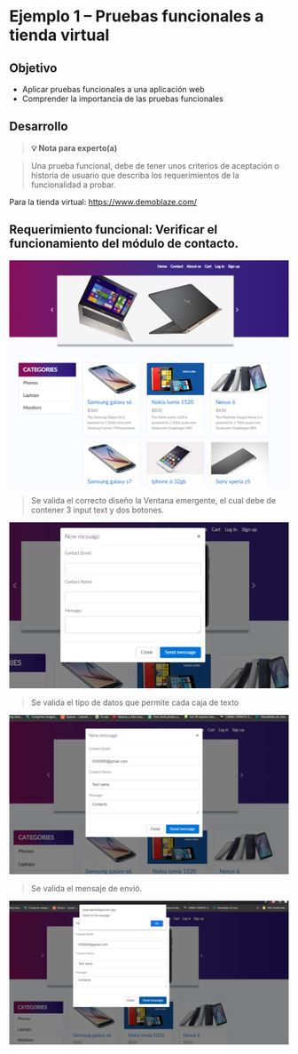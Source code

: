 # Ejemplo 1 – Pruebas funcionales a tienda virtual

## Objetivo

* Aplicar pruebas funcionales a una aplicación web
* Comprender la importancia de las pruebas funcionales

## Desarrollo

>**💡 Nota para experto(a)**

> Una prueba funcional, debe de tener unos criterios de aceptación o historia de usuario que describa los requerimientos de la funcionalidad a probar.

Para la tienda virtual:  https://www.demoblaze.com/
## Requerimiento funcional: Verificar el funcionamiento del módulo de contacto.
<img src="https://github.com/beduExpert/SW-Testing-Fundamentals-2021/blob/main/Sesion-04/Ejemplo-01/assets/ejemplo1_1.png">

> Se valida el correcto diseño la Ventana emergente, el cual debe de contener 3 input text y dos botones.

<img src="https://github.com/beduExpert/SW-Testing-Fundamentals-2021/blob/main/Sesion-04/Ejemplo-01/assets/ejemplo1_2.png">

> Se valida el tipo de datos que permite cada caja de texto

<img src="https://github.com/beduExpert/SW-Testing-Fundamentals-2021/blob/main/Sesion-04/Ejemplo-01/assets/ejemplo1_3.png">

> Se valida el mensaje de envió.

<img src="https://github.com/beduExpert/SW-Testing-Fundamentals-2021/blob/main/Sesion-04/Ejemplo-01/assets/ejemplo1_4.png">
